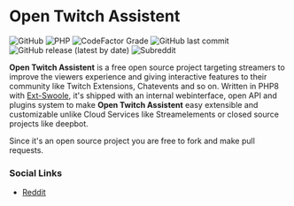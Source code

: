 # Open Twitch Assistent
![GitHub](https://img.shields.io/github/license/kapsonfire-de/opentwitchassistent?style=plastic)
![PHP](https://img.shields.io/badge/PHP-8.0.0-green?style=plastic)
![CodeFactor Grade](https://img.shields.io/codefactor/grade/github/kapsonfire-de/opentwitchassistent?style=plastic)
![GitHub last commit](https://img.shields.io/github/last-commit/kapsonfire-de/opentwitchassistent?style=plastic)
![GitHub release (latest by date)](https://img.shields.io/github/v/release/kapsonfire-de/opentwitchassistent?style=plastic)
![Subreddit](https://img.shields.io/reddit/subreddit-subscribers/TwitchAssistent?style=plastic)


**Open Twitch Assistent** is a free open source project targeting streamers to improve the viewers experience and giving interactive features to their community like Twitch Extensions, Chatevents and so on.
Written in PHP8 with [Ext-Swoole](https://github.com/swoole/swoole-src), it's shipped with an internal webinterface, open API and plugins system to make **Open Twitch Assistent** easy extensible and customizable unlike Cloud Services like Streamelements or closed source projects like deepbot.

Since it's an open source project you are free to fork and make pull requests.


### Social Links
* [Reddit](https://www.reddit.com/r/TwitchAssistent/)
